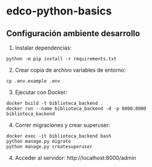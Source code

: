 # edco-python-basics

## Configuración ambiente desarrollo

1. Instalar dependencias:

```
python -m pip install -r requirements.txt
```

2. Crear copia de archivo variables de entorno:

```
cp .env.example .env
```

3. Ejecutar con Docker:

```
docker build -t biblioteca_backend .
docker run --name biblioteca_backend -d -p 8000:8000 biblioteca_backend
```

4. Correr migraciones y crear superuser:
```
docker exec -it biblioteca_backend bash
python manage.py migrate
python manage.py createsuperuser
```

4. Acceder al servidor:
http://localhost:8000/admin